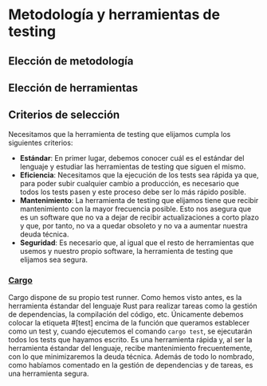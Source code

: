 # Metodología y herramientas de testing
## Elección de metodología


## Elección de herramientas
## Criterios de selección
Necesitamos que la herramienta de testing que elijamos cumpla los siguientes criterios:
- **Estándar**: En primer lugar, debemos conocer cuál es el estándar del lenguaje y estudiar las herramientas de testing que siguen el mismo.
- **Eficiencia**: Necesitamos que la ejecución de los tests sea rápida ya que, para poder subir cualquier cambio a producción, es necesario que todos los tests pasen y este proceso debe ser lo más rápido posible.
- **Mantenimiento**: La herramienta de testing que elijamos tiene que recibir mantenimiento con la mayor frecuencia posible. Esto nos asegura que es un software que no va a dejar de recibir actualizaciones a corto plazo y que, por tanto, no va a quedar obsoleto y no va a aumentar nuestra deuda técnica.
- **Seguridad**: Es necesario que, al igual que el resto de herramientas que usemos y nuestro propio software, la herramienta de testing que elijamos sea segura.

### [Cargo](https://doc.rust-lang.org/cargo/)
Cargo dispone de su propio test runner. Como hemos visto antes, es la herramienta éstandar del lenguaje Rust para realizar tareas como la gestión de dependencias, la compilación del código, etc. Únicamente debemos colocar la etiqueta #[test] encima de la función que queramos establecer como un test y, cuando ejecutemos el comando `cargo test`, se ejecutarán todos los tests que hayamos escrito. Es una herramienta rápida y, al ser la herramienta éstandar del lenguaje, recibe mantenimiento frecuentemente, con lo que minimizaremos la deuda técnica. Además de todo lo nombrado, como habíamos comentado en la gestión de dependencias y de tareas, es una herramienta segura.
